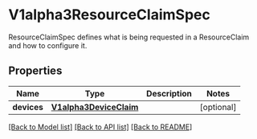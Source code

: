 # V1alpha3ResourceClaimSpec

ResourceClaimSpec defines what is being requested in a ResourceClaim and how to configure it.
## Properties
Name | Type | Description | Notes
------------ | ------------- | ------------- | -------------
**devices** | [**V1alpha3DeviceClaim**](V1alpha3DeviceClaim.md) |  | [optional] 

[[Back to Model list]](../README.md#documentation-for-models) [[Back to API list]](../README.md#documentation-for-api-endpoints) [[Back to README]](../README.md)


